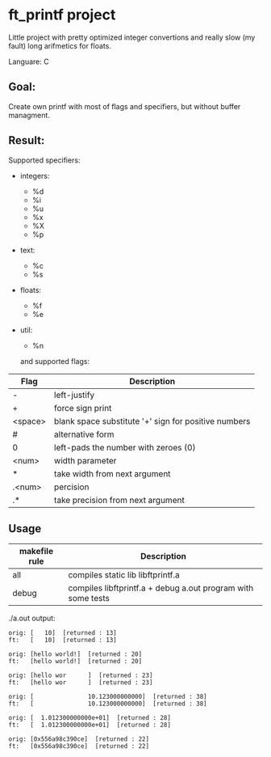 # ft_printf project

  Little project with pretty optimized integer convertions and really slow (my fault) long arifmetics for floats.
  
  Languare: C

## Goal:
  Create own printf with most of flags and specifiers, but without buffer managment.


## Result:

  Supported specifiers:
  
* integers:
  - %d
  - %i
  - %u
  - %x
  - %X
  - %p
* text:
  - %c
  - %s
* floats:
  - %f
  - %e
* util:
  - %n

  and supported flags:
  
| Flag        | Description                                           |
| ----------- | ----------------------------------------------------- |
| -         | left-justify                                          |
| +         | force sign print                                      |
| \<space\> | blank space substitute '+' sign for positive numbers  |
| #         | alternative form                                      |
| 0         | left-pads the number with zeroes (0)                  |
| \<num\>   | width parameter                                       |
| \*        | take width from next argument                         |
| .\<num\>  | percision                                             |
| .\*       | take precision from next argument                     |



## Usage

| makefile rule  | Description                                           |
| -------------- | ----------------------------------------------------- |
|  all           | compiles static lib libftprintf.a                     |
|  debug         | compiles libftprintf.a + debug a.out program with some tests |

./a.out output:
```
orig: [   10]  [returned : 13]
ft:   [   10]  [returned : 13]

orig: [hello world!]  [returned : 20]
ft:   [hello world!]  [returned : 20]

orig: [hello wor      ]  [returned : 23]
ft:   [hello wor      ]  [returned : 23]

orig: [               10.123000000000]  [returned : 38]
ft:   [               10.123000000000]  [returned : 38]

orig: [  1.012300000000e+01]  [returned : 28]
ft:   [  1.012300000000e+01]  [returned : 28]

orig: [0x556a98c390ce]  [returned : 22]
ft:   [0x556a98c390ce]  [returned : 22]
```
